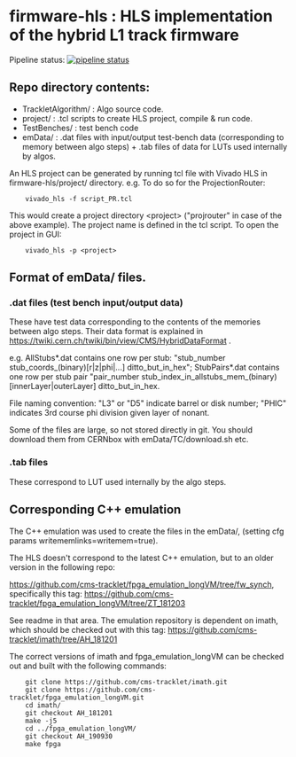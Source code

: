# firmware-hls : HLS implementation of the hybrid L1 track firmware

Pipeline status: [![pipeline status](https://gitlab.cern.ch/rglein/firmware-hls/badges/feat_CI/pipeline.svg)](https://gitlab.cern.ch/rglein/firmware-hls/commits/feat_CI)

## Repo directory contents:

- TrackletAlgorithm/ : Algo source code.
- project/ : .tcl scripts to create HLS project, compile & run code. 
- TestBenches/ : test bench code
- emData/ : .dat files with input/output test-bench data (corresponding to memory between algo steps) + .tab files of data for LUTs used internally by algos.

An HLS project can be generated by running tcl file with Vivado HLS in firmware-hls/project/ directory. e.g. To do so for the ProjectionRouter:

        vivado_hls -f script_PR.tcl

This would create a project directory \<project> ("projrouter" in case of the above example). The project name is defined in the tcl script. To open the project in GUI:

        vivado_hls -p <project>

## Format of emData/ files.

### .dat files (test bench input/output data)

These have test data corresponding to the contents of the memories between algo steps. Their data format is explained 
in https://twiki.cern.ch/twiki/bin/view/CMS/HybridDataFormat . 

e.g. AllStubs*.dat contains one row per stub: "stub_number stub_coords_(binary)[r|z|phi|...] ditto_but_in_hex"; StubPairs*.dat contains one row per stub pair "pair_number stub_index_in_allstubs_mem_(binary)[innerLayer|outerLayer] ditto_but_in_hex.

File naming convention: "L3" or "D5" indicate barrel or disk number; "PHIC" indicates 3rd course phi division given layer of nonant.

Some of the files are large, so not stored directly in git. You should download them from CERNbox with emData/TC/download.sh etc.

### .tab files 

These correspond to LUT used internally by the algo steps.

## Corresponding C++ emulation

The C++ emulation was used to create the files in the emData/, (setting cfg params writememlinks=writemem=true).

The HLS doesn't correspond to the latest C++ emulation, but to an older version in the following repo:

https://github.com/cms-tracklet/fpga_emulation_longVM/tree/fw_synch, specifically this tag:
https://github.com/cms-tracklet/fpga_emulation_longVM/tree/ZT_181203

See readme in that area. The emulation repository is dependent on imath, which should be checked out with this tag:
https://github.com/cms-tracklet/imath/tree/AH_181201

The correct versions of imath and fpga_emulation_longVM can be checked out and built with the following commands:

        git clone https://github.com/cms-tracklet/imath.git
        git clone https://github.com/cms-tracklet/fpga_emulation_longVM.git
        cd imath/
        git checkout AH_181201
        make -j5
        cd ../fpga_emulation_longVM/
        git checkout AH_190930
        make fpga
